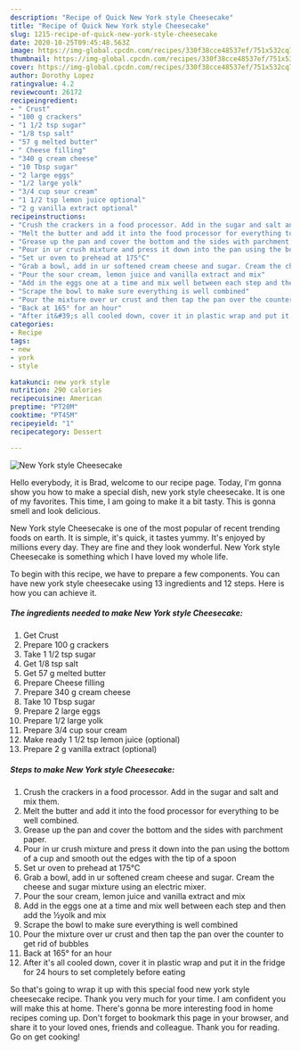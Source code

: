 ```yaml
---
description: "Recipe of Quick New York style Cheesecake"
title: "Recipe of Quick New York style Cheesecake"
slug: 1215-recipe-of-quick-new-york-style-cheesecake
date: 2020-10-25T09:45:48.563Z
image: https://img-global.cpcdn.com/recipes/330f38cce48537ef/751x532cq70/new-york-style-cheesecake-recipe-main-photo.jpg
thumbnail: https://img-global.cpcdn.com/recipes/330f38cce48537ef/751x532cq70/new-york-style-cheesecake-recipe-main-photo.jpg
cover: https://img-global.cpcdn.com/recipes/330f38cce48537ef/751x532cq70/new-york-style-cheesecake-recipe-main-photo.jpg
author: Dorothy Lopez
ratingvalue: 4.2
reviewcount: 26172
recipeingredient:
- " Crust"
- "100 g crackers"
- "1 1/2 tsp sugar"
- "1/8 tsp salt"
- "57 g melted butter"
- " Cheese filling"
- "340 g cream cheese"
- "10 Tbsp sugar"
- "2 large eggs"
- "1/2 large yolk"
- "3/4 cup sour cream"
- "1 1/2 tsp lemon juice optional"
- "2 g vanilla extract optional"
recipeinstructions:
- "Crush the crackers in a food processor. Add in the sugar and salt and mix them."
- "Melt the butter and add it into the food processor for everything to be well combined."
- "Grease up the pan and cover the bottom and the sides with parchment paper."
- "Pour in ur crush mixture and press it down into the pan using the bottom of a cup and smooth out the edges with the tip of a spoon"
- "Set ur oven to prehead at 175°C"
- "Grab a bowl, add in ur softened cream cheese and sugar. Cream the cheese and sugar mixture using an electric mixer."
- "Pour the sour cream, lemon juice and vanilla extract and mix"
- "Add in the eggs one at a time and mix well between each step and then add the ½yolk and mix"
- "Scrape the bowl to make sure everything is well combined"
- "Pour the mixture over ur crust and then tap the pan over the counter to get rid of bubbles"
- "Back at 165° for an hour"
- "After it&#39;s all cooled down, cover it in plastic wrap and put it in the fridge for 24 hours to set completely before eating"
categories:
- Recipe
tags:
- new
- york
- style

katakunci: new york style 
nutrition: 290 calories
recipecuisine: American
preptime: "PT20M"
cooktime: "PT45M"
recipeyield: "1"
recipecategory: Dessert

---
```



![New York style Cheesecake](https://img-global.cpcdn.com/recipes/330f38cce48537ef/751x532cq70/new-york-style-cheesecake-recipe-main-photo.jpg)

Hello everybody, it is Brad, welcome to our recipe page. Today, I'm gonna show you how to make a special dish, new york style cheesecake. It is one of my favorites. This time, I am going to make it a bit tasty. This is gonna smell and look delicious.



New York style Cheesecake is one of the most popular of recent trending foods on earth. It is simple, it's quick, it tastes yummy. It's enjoyed by millions every day. They are fine and they look wonderful. New York style Cheesecake is something which I have loved my whole life.


To begin with this recipe, we have to prepare a few components. You can have new york style cheesecake using 13 ingredients and 12 steps. Here is how you can achieve it.

<!--inarticleads1-->

##### The ingredients needed to make New York style Cheesecake:

1. Get  Crust
1. Prepare 100 g crackers
1. Take 1 1/2 tsp sugar
1. Get 1/8 tsp salt
1. Get 57 g melted butter
1. Prepare  Cheese filling
1. Prepare 340 g cream cheese
1. Take 10 Tbsp sugar
1. Prepare 2 large eggs
1. Prepare 1/2 large yolk
1. Prepare 3/4 cup sour cream
1. Make ready 1 1/2 tsp lemon juice (optional)
1. Prepare 2 g vanilla extract (optional)




<!--inarticleads2-->

##### Steps to make New York style Cheesecake:

1. Crush the crackers in a food processor. Add in the sugar and salt and mix them.
1. Melt the butter and add it into the food processor for everything to be well combined.
1. Grease up the pan and cover the bottom and the sides with parchment paper.
1. Pour in ur crush mixture and press it down into the pan using the bottom of a cup and smooth out the edges with the tip of a spoon
1. Set ur oven to prehead at 175°C
1. Grab a bowl, add in ur softened cream cheese and sugar. Cream the cheese and sugar mixture using an electric mixer.
1. Pour the sour cream, lemon juice and vanilla extract and mix
1. Add in the eggs one at a time and mix well between each step and then add the ½yolk and mix
1. Scrape the bowl to make sure everything is well combined
1. Pour the mixture over ur crust and then tap the pan over the counter to get rid of bubbles
1. Back at 165° for an hour
1. After it&#39;s all cooled down, cover it in plastic wrap and put it in the fridge for 24 hours to set completely before eating




So that's going to wrap it up with this special food new york style cheesecake recipe. Thank you very much for your time. I am confident you will make this at home. There's gonna be more interesting food in home recipes coming up. Don't forget to bookmark this page in your browser, and share it to your loved ones, friends and colleague. Thank you for reading. Go on get cooking!
